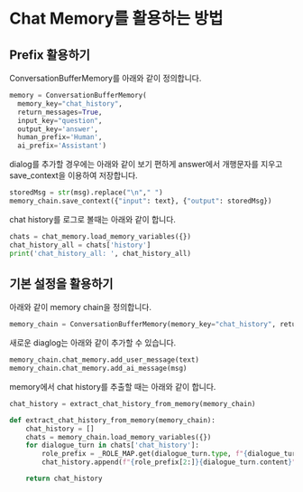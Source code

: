 # Chat Memory를 활용하는 방법

## Prefix 활용하기

ConversationBufferMemory를 아래와 같이 정의합니다. 

```python
memory = ConversationBufferMemory(
  memory_key="chat_history",
  return_messages=True,
  input_key="question",
  output_key='answer',
  human_prefix='Human',
  ai_prefix='Assistant')
```

dialog를 추가할 경우에는 아래와 같이 보기 편하게 answer에서 개행문자를 지우고 save_context을 이용하여 저장합니다.

```python
storedMsg = str(msg).replace("\n"," ") 
memory_chain.save_context({"input": text}, {"output": storedMsg})
```

chat history를 로그로 볼때는  아래와 같이 합니다.

```python
chats = chat_memory.load_memory_variables({})
chat_history_all = chats['history']
print('chat_history_all: ', chat_history_all)
```

## 기본 설정을 활용하기

아래와 같이 memory chain을 정의합니다.

```python
memory_chain = ConversationBufferMemory(memory_key="chat_history", return_messages=True)
```

새로운 diaglog는 아래와 같이 추가할 수 있습니다.

```python
memory_chain.chat_memory.add_user_message(text) 
memory_chain.chat_memory.add_ai_message(msg)    
```

memory에서 chat history를 추출할 때는 아래와 같이 합니다.

```python
chat_history = extract_chat_history_from_memory(memory_chain)

def extract_chat_history_from_memory(memory_chain):
    chat_history = []
    chats = memory_chain.load_memory_variables({})    
    for dialogue_turn in chats['chat_history']:
        role_prefix = _ROLE_MAP.get(dialogue_turn.type, f"{dialogue_turn.type}: ")
        chat_history.append(f"{role_prefix[2:]}{dialogue_turn.content}")

    return chat_history
```

